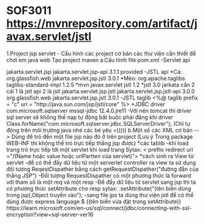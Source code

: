 # SOF3011 https://mvnrepository.com/artifact/javax.servlet/jstl
1.Project jsp servlet - Cấu hình các project cơ bản các thư viện cần thiết để chơi em java web
Tạo project maven
a.Cấu hình file pom.xml
-Servlet api 
<!-- https://mvnrepository.com/artifact/jakarta.servlet.jsp/jakarta.servlet.jsp-api -->
<dependency>
    <groupId>jakarta.servlet.jsp</groupId>
    <artifactId>jakarta.servlet.jsp-api</artifactId>
    <version>3.1.1</version>
    <scope>provided</scope>
</dependency>
-JSTL api 
*Cá:
<dependency>
            <groupId>org.glassfish.web</groupId>
            <artifactId>jakarta.servlet.jsp.jstl</artifactId>
            <version>3.0.1</version>
        </dependency>
*Mèo:
<dependency>
          <groupId>org.apache.taglibs</groupId>
          <artifactId>taglibs-standard-impl</artifactId>
          <version>1.2.5</version>
      </dependency>
*mvn
<!-- https://mvnrepository.com/artifact/javax.servlet/jstl -->
<dependency>
    <groupId>javax.servlet</groupId>
    <artifactId>jstl</artifactId>
    <version>1.2</version>
</dependency>
*jstl 3.0 jarkata cần 2 cái 1 là jstl api 2 là jstl
       <dependency>
            <groupId>jakarta.servlet.jsp.jstl</groupId>
            <artifactId>jakarta.servlet.jsp.jstl-api</artifactId>
            <version>3.0.0</version>
        </dependency>
        <dependency>
            <groupId>org.glassfish.web</groupId>
            <artifactId>jakarta.servlet.jsp.jstl</artifactId>
            <version>3.0.1</version>
        </dependency>
-JSTL taglib <%@ taglib prefix = "c" uri = "http://java.sun.com/jsp/jstl/core" %>
*JDBC driver
            <dependency>
            <groupId>com.microsoft.sqlserver</groupId>
            <artifactId>mssql-jdbc</artifactId>
            <version>12.4.0.jre11</version>
        </dependency>
-Với nên tomcat thì driver sql server sẽ không thể nạp tự động bắt buộc phải đăng khí driver
            Class.forName("com.microsoft.sqlserver.jdbc.SQLServerDriver");
(Chỉ tự động trên môi trường java nhé các bé yêu =)))))
b.Một số các XML cơ bản
<Wellcome-flie-list>
  <Wellcome-file></Wellcome-file>
</Wellcome-flie-list>
--> Dùng để trỏ đến một file jsp nào đó ở trên project 
(Lưu ý Trong package WEB-INF thì không thể trỏ trực tiếp thằng jsp được)
*các tablib 
-khi load trang trỏ trực tiếp tới một servlet khi load trang
Sytax: < preflix redirect url ="/(Name hoặc value hoặc urlPartten của servlet)">
*cách sinh ra View từ servlet
-để có thể đấy dữ liệu từ một serverlet controller ra vỉew ta sử dụng đối tượng ReqestDispather bằng cách getRequestDispather("đường đẫn của thằng JSP")
-Đối tượng RequestDispather có một phương thức là forward với tham số là một req và một resp
-Để đẩy dữ liệu từ servlet sang jsp thì ta có phương thức setAttribute cho resp sytax: .setAttribute("(tên biến dùng trong jsp),Object truyền vào");
-sang file jps ta dùng thư viện jstl để có thể dùng được express language $ {(tên biến vừa đặt trong setAttribute)}
https://learn.microsoft.com/en-us/sql/connect/jdbc/connecting-with-ssl-encryption?view=sql-server-ver16
